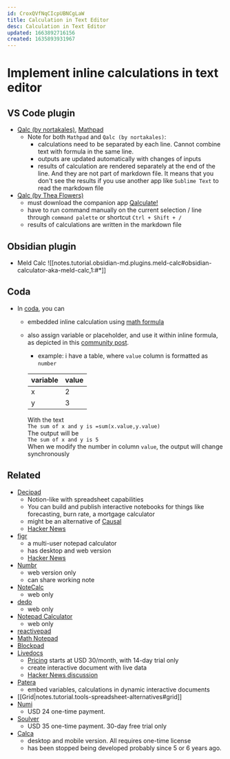 ```yaml
---
id: CroxQVfNqCIcpUBNCgLaW
title: Calculation in Text Editor
desc: Calculation in Text Editor
updated: 1663892716156
created: 1635893931967
---
```

# Implement inline calculations in text editor

## VS Code plugin

- [Qalc (by nortakales)](https://marketplace.visualstudio.com/items?itemName=nortakales.vs-qalc), [Mathpad](https://marketplace.visualstudio.com/items?itemName=sagebind.mathpad)
    - Note for both `Mathpad` and `Qalc (by nortakales)`:
        - calculations need to be separated by each line. Cannot combine text with formula in the same line.
        - outputs are updated automatically with changes of inputs
        - results of calculation are rendered separately at the end of the line. And they are not part of markdown file. It means that you don't see the results if you use another app like `Sublime Text` to read the markdown file
- [Qalc (by Thea Flowers)](https://marketplace.visualstudio.com/items?itemName=TheaFlowers.qalc)
    - must download the companion app [Qalculate!](http://qalculate.github.io/downloads.html)
    - have to run command manually on the current selection / line through `command palette` or shortcut `Ctrl + Shift + /`
    - results of calculations are written in the markdown file

## Obsidian plugin
- Meld Calc ![[notes.tutorial.obsidian-md.plugins.meld-calc#obsidian-calculator-aka-meld-calc,1:#*]]

## Coda
- In [coda](https://coda.io/), you can 
    - embedded inline calculation using [math formula](https://coda.io/formulas#AbsoluteValue)
    - also assign variable or placeholder, and use it within inline formula, as depicted in this [community post](https://community.coda.io/t/variable-or-placeholder/15162/2).
        - example: i have a table, where `value` column is formatted as `number`

        | variable | value |
        |----------|-------|
        | x        | 2     |
        | y        | 3     |
        
        With the text <br>
        `The sum of x and y is =sum(x.value,y.value)` <br>
        The output will be <br>
        `The sum of x and y is 5` <br>
        When we modify the number in column `value`, the output will change synchronously

## Related

- [Decipad](https://www.decipad.com/)
    - Notion-like with spreadsheet capabilities
    - You can build and publish interactive notebooks for things like forecasting, burn rate, a mortgage calculator
    - might be an alternative of [Causal](https://causal.app/)
    - [Hacker News](https://news.ycombinator.com/item?id=32925760)
- [figr](https://www.figr.app/)
    - a multi-user notepad calculator
    - has desktop and web version
    - [Hacker News](https://news.ycombinator.com/item?id=32905802)
- [Numbr](https://numbr.dev/)
    - web version only
    - can share working note
- [NoteCalc](https://bbodi.github.io/notecalc3/)
    - web only
- [dedo](https://dedo.io/)
    - web only
- [Notepad Calculator](https://notepadcalculator.com/)
    - web only
- [reactivepad](https://reactivepad.com/)
- [Math Notepad](https://mathnotepad.com/)
- [Blockpad](https://blockpad.net/)
- [Livedocs](https://livedocs.com/)
    - [Pricing](https://livedocs.com/pricing) starts at USD 30/month, with 14-day trial only
    - create interactive document with live data
    - [Hacker News discussion](https://news.ycombinator.com/item?id=30735058)
- [Patera](https://patera.io/)
    - embed variables, calculations in dynamic interactive documents
- [[Grid|notes.tutorial.tools-spreadsheet-alternatives#grid]]
- [Numi](https://numi.app/)
    - USD 24 one-time payment. 
- [Soulver](https://soulver.app/)
    - USD 35 one-time payment. 30-day free trial only
- [Calca](https://calca.io/)
    - desktop and mobile version. All requires one-time license
    - has been stopped being developed probably since 5 or 6 years ago.